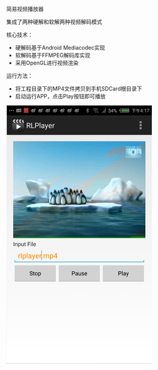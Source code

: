 简易视频播放器

集成了两种硬解和软解两种视频解码模式

核心技术：
  * 硬解码基于Android Mediacodec实现
  * 软解码基于FFMPEG解码库实现
  * 采用OpenGL进行视频渲染

运行方法：
  * 将工程目录下的MP4文件拷贝到手机SDCard根目录下
  * 启动运行APP，点击Play按钮即可播放


![image](https://github.com/ruilin/RLPlayer/blob/master/preview.png)

